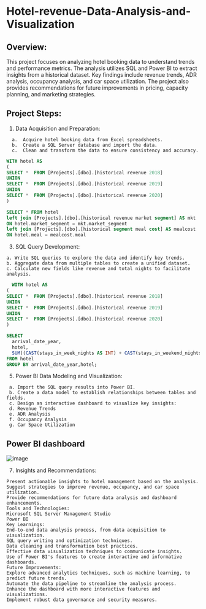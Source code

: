 # Hotel-revenue-Data-Analysis-and-Visualization
## Overview:
This project focuses on analyzing hotel booking data to understand trends and performance metrics. The analysis utilizes SQL and Power BI to extract insights from a historical dataset. Key findings include revenue trends, ADR analysis, occupancy analysis, and car space utilization. The project also provides recommendations for future improvements in pricing, capacity planning, and marketing strategies.
## Project Steps:

1. Data Acquisition and Preparation:
````
  a.  Acquire hotel booking data from Excel spreadsheets.
  b.  Create a SQL Server database and import the data.
  c.  Clean and transform the data to ensure consistency and accuracy.
  ````
  ```sql
  WITH hotel AS
(
SELECT *  FROM [Projects].[dbo].[historical revenue 2018]
UNION
SELECT *  FROM [Projects].[dbo].[historical revenue 2019]
UNION
SELECT *  FROM [Projects].[dbo].[historical revenue 2020]
)

SELECT * FROM hotel
left join [Projects].[dbo].[historical revenue market segment] AS mkt
ON hotel.market_segment = mkt.market_segment
left join [Projects].[dbo].[historical segment meal cost] AS mealcost
ON hotel.meal = mealcost.meal
```
3. SQL Query Development:
  ````
 a. Write SQL queries to explore the data and identify key trends.
 b. Aggregate data from multiple tables to create a unified dataset.
 c. Calculate new fields like revenue and total nights to facilitate analysis.
  ````
  ``` sql
    WITH hotel AS
(
SELECT *  FROM [Projects].[dbo].[historical revenue 2018]
UNION
SELECT *  FROM [Projects].[dbo].[historical revenue 2019]
UNION
SELECT *  FROM [Projects].[dbo].[historical revenue 2020]
)

SELECT
	arrival_date_year,
	hotel,
    SUM((CAST(stays_in_week_nights AS INT) + CAST(stays_in_weekend_nights AS INT)) * CAST(adr AS decimal(10,2))) AS revenue
FROM hotel
GROUP BY arrival_date_year,hotel;
 ```
  
5. Power BI Data Modeling and Visualization:
 ````
  a. Import the SQL query results into Power BI.
  b. Create a data model to establish relationships between tables and fields.
  c. Design an interactive dashboard to visualize key insights:
  d. Revenue Trends
  e. ADR Analysis
  f. Occupancy Analysis
  g. Car Space Utilization
  ````
## Power BI dashboard
![image](https://github.com/user-attachments/assets/589ec454-936d-424e-a398-7ac9b2e8d8fe)

7. Insights and Recommendations:
````
Present actionable insights to hotel management based on the analysis.
Suggest strategies to improve revenue, occupancy, and car space utilization.
Provide recommendations for future data analysis and dashboard enhancements.
Tools and Technologies:
Microsoft SQL Server Management Studio
Power BI
Key Learnings:
End-to-end data analysis process, from data acquisition to visualization.
SQL query writing and optimization techniques.
Data cleaning and transformation best practices.
Effective data visualization techniques to communicate insights.
Use of Power BI's features to create interactive and informative dashboards.
Future Improvements:
Explore advanced analytics techniques, such as machine learning, to predict future trends.
Automate the data pipeline to streamline the analysis process.
Enhance the dashboard with more interactive features and visualizations.
Implement robust data governance and security measures.
````
